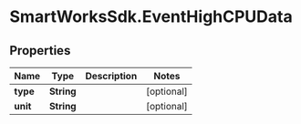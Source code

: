 # SmartWorksSdk.EventHighCPUData

## Properties

Name | Type | Description | Notes
------------ | ------------- | ------------- | -------------
**type** | **String** |  | [optional] 
**unit** | **String** |  | [optional] 


